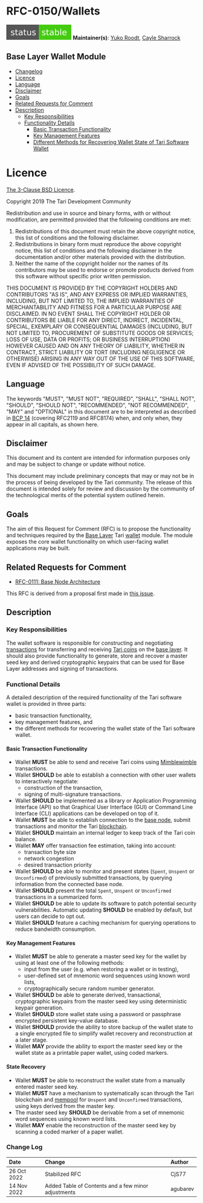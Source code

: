 # RFC-0150/Wallets
![status: stable](https://github.com/tari-project/tari/raw/master/RFC/src/theme/images/status-stable.svg)
**Maintainer(s)**: [Yuko Roodt](https://github.com/neonknight64), [Cayle Sharrock](https://github.com/CjS77)

## Base Layer Wallet Module

<!-- TOC -->
* [Changelog](#change-log)
* [Licence](#licence)
* [Language](#language)
* [Disclaimer](#disclaimer)
* [Goals](#goals)
* [Related Requests for Comment](#related-requests-for-comment)
* [Description](#description)
    * [Key Responsibilities](#key-responsibilities)
    * [Functionality Details](#functionality-details)
      * [Basic Transaction Functionality](#basic-transaction-functionality)
      * [Key Management Features](#key-management-features)
      * [Different Methods for Recovering Wallet State of Tari Software Wallet](#different-methods-for-recovering-wallet-state-of-tari-software-wallet)
<!-- TOC -->

# Licence

[The 3-Clause BSD Licence](https://opensource.org/licenses/BSD-3-Clause).

Copyright 2019 The Tari Development Community

Redistribution and use in source and binary forms, with or without modification, are permitted provided that the
following conditions are met:

1. Redistributions of this document must retain the above copyright notice, this list of conditions and the following
   disclaimer.
2. Redistributions in binary form must reproduce the above copyright notice, this list of conditions and the following
   disclaimer in the documentation and/or other materials provided with the distribution.
3. Neither the name of the copyright holder nor the names of its contributors may be used to endorse or promote products
   derived from this software without specific prior written permission.

THIS DOCUMENT IS PROVIDED BY THE COPYRIGHT HOLDERS AND CONTRIBUTORS "AS IS", AND ANY EXPRESS OR IMPLIED WARRANTIES,
INCLUDING, BUT NOT LIMITED TO, THE IMPLIED WARRANTIES OF MERCHANTABILITY AND FITNESS FOR A PARTICULAR PURPOSE ARE
DISCLAIMED. IN NO EVENT SHALL THE COPYRIGHT HOLDER OR CONTRIBUTORS BE LIABLE FOR ANY DIRECT, INDIRECT, INCIDENTAL,
SPECIAL, EXEMPLARY OR CONSEQUENTIAL DAMAGES (INCLUDING, BUT NOT LIMITED TO, PROCUREMENT OF SUBSTITUTE GOODS OR
SERVICES; LOSS OF USE, DATA OR PROFITS; OR BUSINESS INTERRUPTION) HOWEVER CAUSED AND ON ANY THEORY OF LIABILITY,
WHETHER IN CONTRACT, STRICT LIABILITY OR TORT (INCLUDING NEGLIGENCE OR OTHERWISE) ARISING IN ANY WAY OUT OF THE USE OF
THIS SOFTWARE, EVEN IF ADVISED OF THE POSSIBILITY OF SUCH DAMAGE.

## Language

The keywords "MUST", "MUST NOT", "REQUIRED", "SHALL", "SHALL NOT", "SHOULD", "SHOULD NOT", "RECOMMENDED", 
"NOT RECOMMENDED", "MAY" and "OPTIONAL" in this document are to be interpreted as described in 
[BCP 14](https://tools.ietf.org/html/bcp14) (covering RFC2119 and RFC8174) when, and only when, they appear in all capitals, as 
shown here.

## Disclaimer

This document and its content are intended for information purposes only and may be subject to change or update
without notice.

This document may include preliminary concepts that may or may not be in the process of being developed by the Tari
community. The release of this document is intended solely for review and discussion by the community of the
technological merits of the potential system outlined herein.

## Goals

The aim of this Request for Comment (RFC) is to propose the functionality and techniques required by the [Base Layer] 
Tari [wallet] module. The module exposes the core wallet functionality on which user-facing wallet applications may be built.

## Related Requests for Comment

* [RFC-0111: Base Node Architecture](./RFC-0111_BaseNodeArchitecture.md)

This RFC is derived from a proposal first made in [this issue](https://github.com/tari-project/tari/issues/17).

## Description

### Key Responsibilities

The wallet software is responsible for constructing and negotiating [transactions][transaction] for transferring and receiving 
[Tari coins][Tari coin] on the [base layer][Base Layer]. It should also provide functionality to generate, store and recover a master seed key 
and derived cryptographic keypairs that can be used for Base Layer addresses and signing of transactions.

### Functional Details 

A detailed description of the required functionality of the Tari software wallet is provided in three parts:
* basic transaction functionality,
* key management features, and
* the different methods for recovering the wallet state of the Tari software wallet.

#### Basic Transaction Functionality

- Wallet **MUST** be able to send and receive Tari coins using [Mimblewimble] transactions.
- Wallet **SHOULD** be able to establish a connection with other user wallets to interactively negotiate:
  - construction of the transaction,
  - signing of multi-signature transactions.
- Wallet **SHOULD** be implemented as a library or Application Programming Interface (API) so that Graphical
User Interface (GUI) or Command Line Interface (CLI) applications can be developed on top of it.
- Wallet **MUST** be able to establish connection to the [base node][Base Node], submit transactions and monitor the Tari [blockchain].
- Wallet **SHOULD** maintain an internal ledger to keep track of the Tari coin balance.
- Wallet **MAY** offer transaction fee estimation, taking into account:
  - transaction byte size
  - network congestion
  - desired transaction priority
- Wallet **SHOULD** be able to monitor and present states (`Spent`, `Unspent` or `Unconfirmed`) of previously submitted transactions, 
by querying information from the connected base node.
- Wallet **SHOULD** present the total `Spent`, `Unspent` or `Unconfirmed` transactions in a summarized form. 
- Wallet **SHOULD** be able to update its software to patch potential security vulnerabilities. 
Automatic updating **SHOULD** be enabled by default, but users can decide to opt out.
- Wallet **SHOULD** feature a caching mechanism for querying operations to reduce bandwidth consumption.

#### Key Management Features

- Wallet **MUST** be able to generate a master seed key for the wallet by using at least one of the following methods:
  - input from the user (e.g. when restoring a wallet or in testing),
  - user-defined set of mnemonic word sequences using known word lists,
  - cryptographically secure random number generator.
- Wallet **SHOULD** be able to generate derived, transactional, cryptographic keypairs from the master seed key using deterministic 
keypair generation.
- Wallet **SHOULD** store wallet state using a password or passphrase encrypted persistent key-value database.
- Wallet **SHOULD** provide the ability to store backup of the wallet state to a single encrypted file to simplify wallet recovery and 
reconstruction at a later stage.
- Wallet **MAY** provide the ability to export the master seed key or the wallet state as a printable paper wallet, using coded markers.

#### State Recovery

- Wallet **MUST** be able to reconstruct the wallet state from a manually entered master seed key. 
- Wallet **MUST** have a mechanism to systematically scan through the Tari blockchain and [mempool](RFC-0190_Mempool.md) for `Unspent` and `Unconfirmed` 
transactions, using keys derived from the master key.
- The master seed key **SHOULD** be derivable from a set of mnemonic word sequences using known word lists.
- Wallet **MAY** enable the reconstruction of the master seed key by scanning a coded marker of a paper wallet.

[wallet]: Glossary.md#wallet
[Base Layer]: Glossary.md#base-layer
[tari coin]: Glossary.md#tari-coin
[transaction]: Glossary.md#transaction
[mimblewimble]: Glossary.md#mimblewimble
[blockchain]: Glossary.md#blockchain
[base node]: Glossary.md#base-node

### Change Log

| Date        | Change                                              | Author   |
|:------------|:----------------------------------------------------|:---------|
| 26 Oct 2022 | Stabilized RFC                                      | CjS77    |
| 14 Nov 2022 | Added Table of Contents and a few minor adjustments | agubarev |